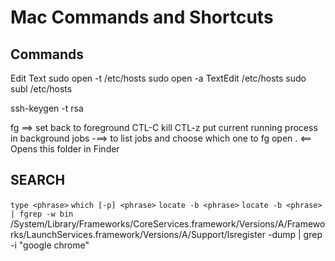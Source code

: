 # Mac Commands and Shortcuts

## Commands

Edit Text
sudo open -t /etc/hosts
sudo open -a TextEdit /etc/hosts
sudo subl /etc/hosts

ssh-keygen -t rsa

fg ==> set back to foreground
CTL-C kill
CTL-z put current running process in background
jobs -==> to list jobs and choose which one to fg
open .  <== Opens this folder in Finder

## SEARCH

`type <phrase>`
`which [-p] <phrase>`
`locate -b <phrase>`
`locate -b <phrase> | fgrep -w bin`
/System/Library/Frameworks/CoreServices.framework/Versions/A/Frameworks/LaunchServices.framework/Versions/A/Support/lsregister -dump | grep -i "google chrome"
